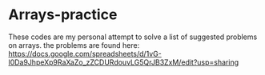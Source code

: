 # Arrays-practice
These codes are my personal attempt to solve a list of suggested problems on arrays.
the problems are found here:
https://docs.google.com/spreadsheets/d/1vG-l0Da9JhpeXp9RaXaZo_zZCDURdouvLG5QrJB3ZxM/edit?usp=sharing
